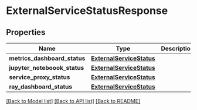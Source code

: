 # ExternalServiceStatusResponse

## Properties
Name | Type | Description | Notes
------------ | ------------- | ------------- | -------------
**metrics_dashboard_status** | [**ExternalServiceStatus**](ExternalServiceStatus.md) |  | [optional] 
**jupyter_noteboook_status** | [**ExternalServiceStatus**](ExternalServiceStatus.md) |  | [optional] 
**service_proxy_status** | [**ExternalServiceStatus**](ExternalServiceStatus.md) |  | [optional] 
**ray_dashboard_status** | [**ExternalServiceStatus**](ExternalServiceStatus.md) |  | [optional] 

[[Back to Model list]](../README.md#documentation-for-models) [[Back to API list]](../README.md#documentation-for-api-endpoints) [[Back to README]](../README.md)


